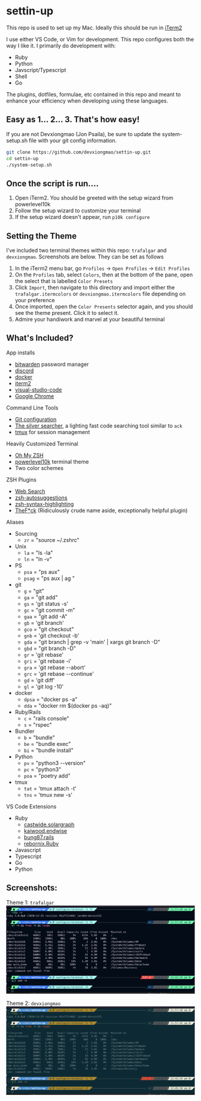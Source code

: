 # settin-up

 This repo is used to set up my Mac. Ideally this should be run in [iTerm2](https://iterm2.com/downloads.html)

 I use either VS Code, or Vim for development. This repo configures both the way I like it. I primarily do development with:
 - Ruby
 - Python
 - Javscript/Typescript
 - Shell
 - Go
 
 The plugins, dotfiles, formulae, etc contained in this repo and meant to enhance your efficiency when developing using these languages. 

## Easy as 1... 2... 3. That's how easy!

If you are not Devxiongmao (Jon Psaila), be sure to update the system-setup.sh file with your git config information.

```sh
git clone https://github.com/devxiongmao/settin-up.git
cd settin-up
./system-setup.sh
```

## Once the script is run....
1. Open iTerm2. You should be greeted with the setup wizard from powerlevel10k
2. Follow the setup wizard to customize your terminal
3. If the setup wizard doesn't appear, run `p10k configure`

## Setting the Theme
I've included two terminal themes within this repo: `trafalgar` and `devxiongmao`. Screenshots are below. They can be set as follows

1. In the iTerm2 menu bar, go `Profiles` -> `Open Profiles` -> `Edit Profiles`
2. On the `Profiles` tab, select `Colors`, then  at the bottom of the pane, open the select that is labelled `Color Presets`
3. Click `Import`, then navigate to this directory and import either the `trafalgar.itermcolors` or `devxiongmao.itermcolors` file depending on your preference
4. Once imported, open the `Color Presents` selector again, and you should see the theme present. Click it to select it.
5. Admire your handiwork and marvel at your beautiful terminal

## What's Included?

App installs
- [bitwarden](https://bitwarden.com/) password manager
- [discord](https://discord.com/)
- [docker](https://www.docker.com/)
- [iterm2](https://iterm2.com/downloads.html)
- [visual-studio-code](https://code.visualstudio.com/)
- [Google Chrome](https://www.google.com/intl/en_ca/chrome/)

Command Line Tools
- [Git configuration](config/git_config.sh)
- [The silver searcher](https://github.com/ggreer/the_silver_searcher),  a lighting fast code searching tool similar to `ack`
- [tmux](https://thoughtbot.com/blog/a-tmux-crash-course) for session management

Heavily Customized Terminal
- [Oh My ZSH](https://ohmyz.sh/)
- [powerlevel10k](https://github.com/romkatv/powerlevel10k) terminal theme
- Two color schemes

ZSH Plugins
- [Web Search](https://github.com/ohmyzsh/ohmyzsh/blob/master/plugins/web-search/README.md)
- [zsh-autosuggestions](https://github.com/zsh-users/zsh-autosuggestions)
- [zsh-syntax-highlighting](https://github.com/zsh-users/zsh-syntax-highlighting.git)
- [TheF*ck](https://github.com/nvbn/thefuck) (Ridiculously crude name aside, exceptionally helpful plugin)

Aliases
* Sourcing
  * `zr` = "source ~/.zshrc"
* Unix
  * `la` = "ls -la"
  * `ln` = "ln -v"
* PS
  * `psa` = "ps aux"
  * `psag` = "ps aux | ag "
* git
  * `g` = "git"
  * `ga` = "git add"
  * `gs` = 'git status -s'
  * `gc` = "git commit -m"
  * `gaa` = "git add -A"
  * `gb` = 'git branch'
  * `gco` = "git checkout"
  * `gnb` = 'git checkout -b'
  * `gda` = "git branch | grep -v 'main' | xargs git branch -D"
  * `gbd` = "git branch -D"
  * `gr` = 'git rebase'
  * `gri` = 'git rebase -i'
  * `gra` = 'git rebase --abort'
  * `grc` = 'git rebase --continue'
  * `gd` = 'git diff'
  * `gl` = 'git log -10'
* docker
  * `dpsa` = "docker ps -a"
  * `dda` = "docker rm $(docker ps -aq)"
* Ruby/Rails
  * `c` = "rails console"
  * `s` = "rspec"
* Bundler
  * `b` = "bundle"
  * `be` = "bundle exec"
  * `bi` = "bundle install"
* Python
  * `pv` = "python3 --version"
  * `pc` = "python3"
  * `poa` = "poetry add"
* tmux
  * `tat` = 'tmux attach -t'
  * `tns` = 'tmux new -s'

VS Code Extensions
* Ruby
  * [castwide.solargraph](https://marketplace.visualstudio.com/items?itemName=castwide.solargraph)
  * [kaiwood.endwise](https://marketplace.visualstudio.com/items?itemName=kaiwood.endwise)
  * [bung87.rails](https://marketplace.visualstudio.com/items?itemName=bung87.rails)
  * [rebornix.Ruby](https://marketplace.visualstudio.com/items?itemName=rebornix.Ruby)
* Javascript
* Typescript
* Go
* Python

## Screenshots:

Theme 1: `trafalgar`
![Trafalgar Theme](config/itermcolors/trafalgar.png)

Theme 2: `devxiongmao`
![Dev Xiong Mao Theme](config/itermcolors/devxiongmao.png)
